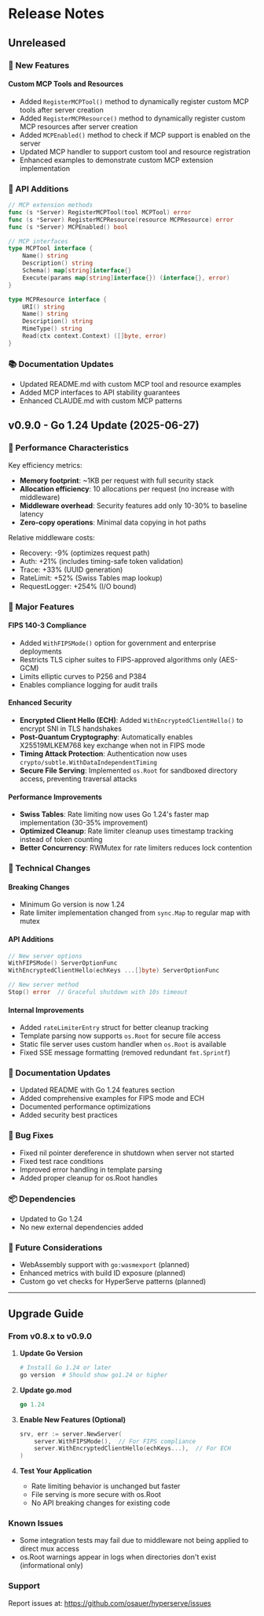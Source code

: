 # Release Notes

## Unreleased

### 🚀 New Features

#### Custom MCP Tools and Resources
- Added `RegisterMCPTool()` method to dynamically register custom MCP tools after server creation
- Added `RegisterMCPResource()` method to dynamically register custom MCP resources after server creation  
- Added `MCPEnabled()` method to check if MCP support is enabled on the server
- Updated MCP handler to support custom tool and resource registration
- Enhanced examples to demonstrate custom MCP extension implementation

### 📝 API Additions
```go
// MCP extension methods
func (s *Server) RegisterMCPTool(tool MCPTool) error
func (s *Server) RegisterMCPResource(resource MCPResource) error
func (s *Server) MCPEnabled() bool

// MCP interfaces
type MCPTool interface {
    Name() string
    Description() string
    Schema() map[string]interface{}
    Execute(params map[string]interface{}) (interface{}, error)
}

type MCPResource interface {
    URI() string
    Name() string
    Description() string
    MimeType() string
    Read(ctx context.Context) ([]byte, error)
}
```

### 📚 Documentation Updates
- Updated README.md with custom MCP tool and resource examples
- Added MCP interfaces to API stability guarantees
- Enhanced CLAUDE.md with custom MCP patterns

## v0.9.0 - Go 1.24 Update (2025-06-27)

### 🎯 Performance Characteristics

Key efficiency metrics:
- **Memory footprint**: ~1KB per request with full security stack
- **Allocation efficiency**: 10 allocations per request (no increase with middleware)
- **Middleware overhead**: Security features add only 10-30% to baseline latency
- **Zero-copy operations**: Minimal data copying in hot paths

Relative middleware costs:
- Recovery: -9% (optimizes request path)
- Auth: +21% (includes timing-safe token validation)
- Trace: +33% (UUID generation)
- RateLimit: +52% (Swiss Tables map lookup)
- RequestLogger: +254% (I/O bound)

### 🚀 Major Features

#### FIPS 140-3 Compliance
- Added `WithFIPSMode()` option for government and enterprise deployments
- Restricts TLS cipher suites to FIPS-approved algorithms only (AES-GCM)
- Limits elliptic curves to P256 and P384
- Enables compliance logging for audit trails

#### Enhanced Security
- **Encrypted Client Hello (ECH)**: Added `WithEncryptedClientHello()` to encrypt SNI in TLS handshakes
- **Post-Quantum Cryptography**: Automatically enables X25519MLKEM768 key exchange when not in FIPS mode
- **Timing Attack Protection**: Authentication now uses `crypto/subtle.WithDataIndependentTiming`
- **Secure File Serving**: Implemented `os.Root` for sandboxed directory access, preventing traversal attacks

#### Performance Improvements
- **Swiss Tables**: Rate limiting now uses Go 1.24's faster map implementation (30-35% improvement)
- **Optimized Cleanup**: Rate limiter cleanup uses timestamp tracking instead of token counting
- **Better Concurrency**: RWMutex for rate limiters reduces lock contention

### 🔧 Technical Changes

#### Breaking Changes
- Minimum Go version is now 1.24
- Rate limiter implementation changed from `sync.Map` to regular map with mutex

#### API Additions
```go
// New server options
WithFIPSMode() ServerOptionFunc
WithEncryptedClientHello(echKeys ...[]byte) ServerOptionFunc

// New server method
Stop() error  // Graceful shutdown with 10s timeout
```

#### Internal Improvements
- Added `rateLimiterEntry` struct for better cleanup tracking
- Template parsing now supports `os.Root` for secure file access
- Static file server uses custom handler when `os.Root` is available
- Fixed SSE message formatting (removed redundant `fmt.Sprintf`)

### 📝 Documentation Updates
- Updated README with Go 1.24 features section
- Added comprehensive examples for FIPS mode and ECH
- Documented performance optimizations
- Added security best practices

### 🐛 Bug Fixes
- Fixed nil pointer dereference in shutdown when server not started
- Fixed test race conditions
- Improved error handling in template parsing
- Added proper cleanup for os.Root handles

### 📦 Dependencies
- Updated to Go 1.24
- No new external dependencies added

### 🔮 Future Considerations
- WebAssembly support with `go:wasmexport` (planned)
- Enhanced metrics with build ID exposure (planned)
- Custom go vet checks for HyperServe patterns (planned)

---

## Upgrade Guide

### From v0.8.x to v0.9.0

1. **Update Go Version**
   ```bash
   # Install Go 1.24 or later
   go version  # Should show go1.24 or higher
   ```

2. **Update go.mod**
   ```go
   go 1.24
   ```

3. **Enable New Features (Optional)**
   ```go
   srv, err := server.NewServer(
       server.WithFIPSMode(),  // For FIPS compliance
       server.WithEncryptedClientHello(echKeys...),  // For ECH
   )
   ```

4. **Test Your Application**
   - Rate limiting behavior is unchanged but faster
   - File serving is more secure with os.Root
   - No API breaking changes for existing code

### Known Issues
- Some integration tests may fail due to middleware not being applied to direct mux access
- os.Root warnings appear in logs when directories don't exist (informational only)

### Support
Report issues at: https://github.com/osauer/hyperserve/issues